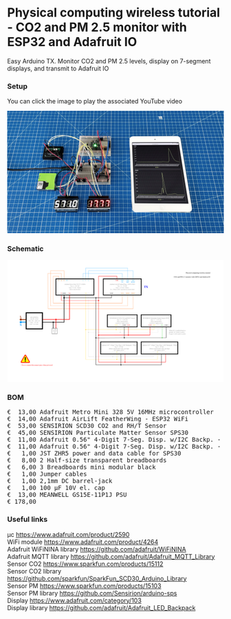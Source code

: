 # Physical computing wireless tutorial - CO2 and PM 2.5 monitor with ESP32 and Adafruit IO

Easy Arduino TX. Monitor CO2 and PM 2.5 levels, display on 7-segment displays, and transmit to Adafruit IO

### Setup

You can click the image to play the associated YouTube video

[![Alt text](Assets/13d%20result.jpg)](https://www.youtube.com/watch?v=eIEShsB4q_s)

### Schematic

![](Assets/13d%20schematic.png)

### BOM

<pre>
€  13,00 Adafruit Metro Mini 328 5V 16MHz microcontroller
€  14,00 Adafruit AirLift FeatherWing - ESP32 WiFi
€  53,00 SENSIRION SCD30 CO2 and RH/T Sensor
€  45,00 SENSIRION Particulate Matter Sensor SPS30
€  11,00 Adafruit 0.56" 4-Digit 7-Seg. Disp. w/I2C Backp. - White
€  11,00 Adafruit 0.56" 4-Digit 7-Seg. Disp. w/I2C Backp. - Red
€   1,00 JST ZHR5 power and data cable for SPS30
€   8,00 2 Half-size transparent breadboards
€   6,00 3 Breadboards mini modular black
€   1,00 Jumper cables
€   1,00 2,1mm DC barrel-jack
€   1,00 100 µF 10V el. cap
€  13,00 MEANWELL GS15E-11P1J PSU
€ 178,00
</pre>  

### Useful links

μc https://www.adafruit.com/product/2590  
WiFi module https://www.adafruit.com/product/4264  
Adafruit WiFiNINA library https://github.com/adafruit/WiFiNINA  
Adafruit MQTT library https://github.com/adafruit/Adafruit_MQTT_Library  
Sensor CO2 https://www.sparkfun.com/products/15112  
Sensor CO2 library https://github.com/sparkfun/SparkFun_SCD30_Arduino_Library  
Sensor PM https://www.sparkfun.com/products/15103  
Sensor PM library https://github.com/Sensirion/arduino-sps  
Display https://www.adafruit.com/category/103  
Display library https://github.com/adafruit/Adafruit_LED_Backpack  
